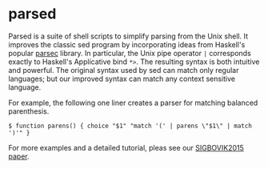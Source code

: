 # parsed

Parsed is a suite of shell scripts to simplify parsing from the Unix shell.
It improves the classic sed program by incorporating ideas from Haskell's popular [parsec](https://hackage.haskell.org/package/parsec) library.
In particular, the Unix pipe operator `|` corresponds exactly to Haskell's Applicative bind `*>`.
The resulting syntax is both intuitive and powerful.
The original syntax used by sed can match only regular languages;
but our improved syntax can match any context sensitive language.

For example, the following one liner creates a parser for matching balanced parenthesis.
```
$ function parens() { choice "$1" "match '(' | parens \"$1\" | match ')'" }
```
For more examples and a detailed tutorial, pleas see our [SIGBOVIK2015 paper](https://github.com/mikeizbicki/parsed/raw/master/sigbovik2015/paper.pdf).
